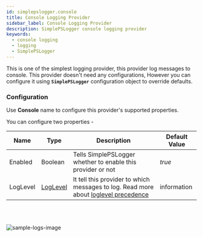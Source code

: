 ```yaml
---
id: simplepslogger.console
title: Console Logging Provider
sidebar_label: Console Logging Provider
description: SimplePSLogger console logging provider
keywords:
  - console logging
  - logging
  - SimplePSLogger
---
```


This is one of the simplest logging provider, this provider log messages to console. This provider doesn't need any configurations, However you can configure it using **```SimplePSLogger```** configuration object to override defaults.

### Configuration
Use **Console** name to configure this provider's supported properties. 

You can configure two properties -

| Name     | Type                     | Description                                                                                                             | Default Value |
| -------- | ------------------------ | ----------------------------------------------------------------------------------------------------------------------- | ------------- |
| Enabled  | Boolean                  | Tells SimplePSLogger whether to enable this provider or not                                                             | *true*        |
| LogLevel | [LogLevel](log-level.md) | It tell this provider to which messages to log. Read more about [loglevel precedence](log-level.md#loglevel-precedence) | information   |

<br /><br />

![sample-logs-image](/img/providers/simplepslogger.console-xl.png)